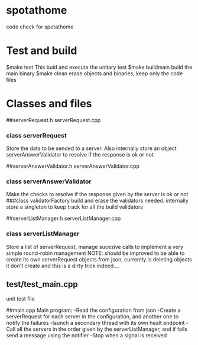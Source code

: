 # spotathome
code check for spotathome
# Test and build
$make test
This buid and execute the unitary test
$make buildmain
build the main binary
$make clean
erase objects and binaries, keep only the code files

# Classes and files

##serverRequest.h serverRequest.cpp
### class serverRequest
Store the data to be sended to a server. Also internally store an object serverAnswerValidator to resolve if the response is ok or not

##serverAnswerValidator.h serverAnswerValidator.cpp
### class serverAnswerValidator
Make the checks to resolve if the response given by the server is ok or not
###class validatorFactory
build and erase the validators needed. internally store a singleton to keep track for all the build validators

##serverListManager.h serverListManager.cpp
### class serverListManager
Store a list of serverRequest, manage sucesive calls to implement a very simple round-robin management
NOTE: should be improved to be able to create its own serverRequest objects from json, currently is deleting objects it don't create and this is a dirty trick indeed....

## test/test_main.cpp
unit test file

##main.cpp
Main program:
-Read the configuration from json
-Create a serverRequest for each server in the configuration, and another one to notify the failures
-launch a secondary thread with its own healt endpoint
-Call all the servers in the order given by the serverListManager, and if fails send a message using the notifier
-Stop when a signal is received








